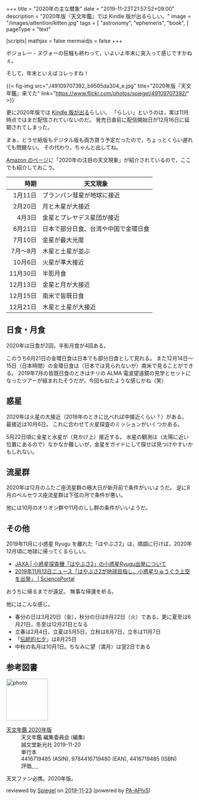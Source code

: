 +++
title = "2020年の主な暦象"
date =  "2019-11-23T21:57:52+09:00"
description = "2020年版『天文年鑑』では Kindle 版が出るらしい。"
image = "/images/attention/kitten.jpg"
tags = [
  "astronomy",
  "ephemeris",
  "book",
]
pageType = "text"

[scripts]
  mathjax = false
  mermaidjs = false
+++

ボジョレー・ヌヴォーの狂騒も終わって，いよいよ年末に突入って感じですかねぇ。

そして，年末といえばコレっすね！

{{< fig-img src="./49109707392_b9505da304_e.jpg" title="2020年版『天文年鑑』来てた" link="https://www.flickr.com/photos/spiegel/49109707392/" >}}

更に2020年版では [Kindle 版が出る](https://www.amazon.co.jp/dp/B07ZH4YQTX?tag=baldandersinf-22&linkCode=ogi&th=1&psc=1 "天文年鑑 2020年版 | 天文年鑑編集委員会 | 宇宙学・天文学 | Kindleストア | Amazon")らしい。
「らしい」というのは，実は11月時点ではまだ配信されていないのだ。
発売日直前に配信開始日が12月16日に延期されてしまった。

まぁ，どうせ紙版もデジタル版も両方買う予定だったので，ちょっとくらい遅れても問題ない。
その代わり，ちゃんと出してね。

[Amazon のページ](https://www.amazon.co.jp/dp/B07ZH4YQTX?tag=baldandersinf-22&linkCode=ogi&th=1&psc=1 "天文年鑑 2020年版 | 天文年鑑編集委員会 | 宇宙学・天文学 | Kindleストア | Amazon")に「2020年の注目の天文現象」が紹介されているので，ここでも紹介しておこう。

|     時期 | 天文現象                             |
| --------:| ------------------------------------ |
|  1月11日 | ブランパン彗星が地球に接近           |
|  2月20日 | 月と木星が大接近                     |
|   4月3日 | 金星とプレヤデス星団が接近           |
|  6月21日 | 日本で部分日食、台湾や中国で金環日食 |
|  7月10日 | 金星が最大光度                       |
| 7月～8月 | 木星と土星が並ぶ                     |
|  10月6日 | 火星が準大接近                       |
| 11月30日 | 半影月食                             |
| 12月13日 | 金星と月が大接近                     |
| 12月15日 | 南米で皆既日食                       |
| 12月21日 | 木星と土星が大接近                   |

## 日食・月食

2020年は日食が2回，半影月食が4回ある。

このうち6月21日の金環日食は日本でも部分日食として見れる。
また12月14日〜15日（日本時間）の金環日食は（日本では見られないが）南米で見ることができる。
2019年7月の皆既日食のときはチリの ALMA 電波望遠鏡の見学とセットになったツアーが組まれたそうだが，今回も似たような感じかね（笑）

## 惑星

2020年は火星の大接近（2018年のときに比べれば中接近くらい？）がある。
最接近は10月6日。
これに合わせて火星探査のミッションがいくつかある。

5月22日頃に金星と水星が（見かけ上）接近する。
水星の観測は（太陽に近い位置にあるので）なかなか難しいが，金星をガイドにして探せば見つけやすいかもしれない。

## 流星群

2020年は12月のふたご座流星群の極大日が新月前で条件がいいようだ。
逆に8月のペルセウス座流星群は下弦の月で条件が悪い。

他には10月のオリオン群や11月のしし群の条件がいいようだ。

## その他

2019年11月に小惑星 Ryugu を離れた「はやぶさ2」は，順調に行けば，2020年12月頃に地球に帰ってくるらしい。

- [JAXA | 小惑星探査機「はやぶさ2」の小惑星Ryugu出発について](http://www.jaxa.jp/press/2019/11/20191113a_j.html)
- [2019年11月13日ニュース「はやぶさ2が地球目指し、小惑星りゅうぐう上空を出発」 | SciencePortal](https://scienceportal.jst.go.jp/news/newsflash_review/newsflash/2019/11/20191113_01.html)

おうちに帰るまでが遠足。
無事な帰還を祈る。

他にはこんな感じ。

- 春分の日は3月20日（金），秋分の日は9月22日（火）である。更に夏至は6月21日，冬至は12月21日となる
- 立春は2月4日，立夏は5月5日，立秋は8月7日，立冬は11月7日
- 「[伝統的七夕](https://www.nao.ac.jp/faq/a0310.html "質問3-10）伝統的七夕について教えて | 国立天文台")」は8月25日
- 中秋の名月は10月1日。ちなみに望（満月）は翌2日である

## 参考図書

<div class="hreview">
  <div class="photo"><a class="item url" href="https://www.amazon.co.jp/dp/4416719485?tag=baldandersinf-22&linkCode=ogi&th=1&psc=1"><img src="https://m.media-amazon.com/images/I/41aDY33z67L._SL160_.jpg" width="112" alt="photo"></a></div>
  <dl class="fn">
    <dt><a href="https://www.amazon.co.jp/dp/4416719485?tag=baldandersinf-22&linkCode=ogi&th=1&psc=1">天文年鑑 2020年版</a></dt>
    <dd>天文年鑑 編集委員会 (編集)</dd>
    <dd>誠文堂新光社 2019-11-20</dd>
    <dd>単行本</dd>
    <dd>4416719485 (ASIN), 9784416719480 (EAN), 4416719485 (ISBN)</dd>
    <dd>評価<abbr class="rating fa-sm" title="5">&nbsp;<i class="fas fa-star"></i>&nbsp;<i class="fas fa-star"></i>&nbsp;<i class="fas fa-star"></i>&nbsp;<i class="fas fa-star"></i>&nbsp;<i class="fas fa-star"></i></abbr></dd>
  </dl>
  <p class="description">天文ファン必携。2020年版。</p>
  <p class="powered-by">reviewed by <a href='#maker' class='reviewer'>Spiegel</a> on <abbr class="dtreviewed" title="2019-11-23">2019-11-23</abbr> (powered by <a href="https://affiliate.amazon.co.jp/assoc_credentials/home">PA-APIv5</a>)</p>
</div>
